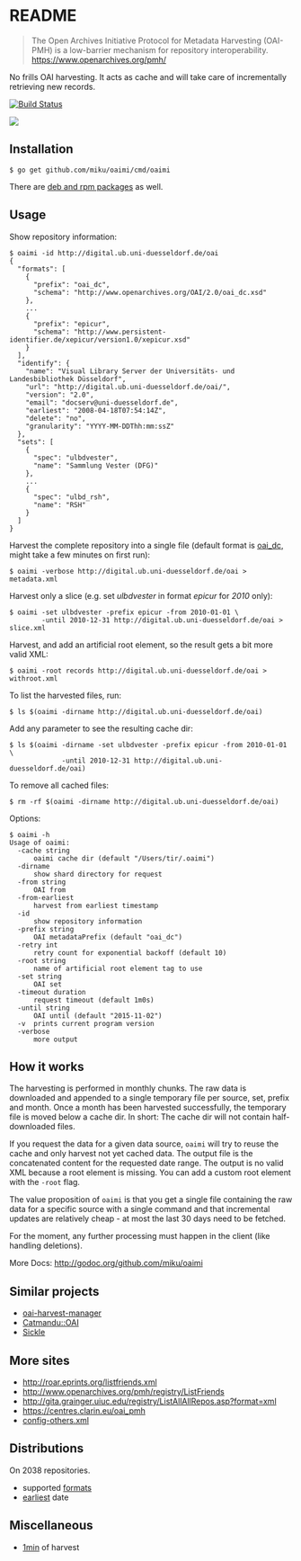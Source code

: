 README
======

> The Open Archives Initiative Protocol for Metadata Harvesting (OAI-PMH) is a low-barrier mechanism for repository interoperability. https://www.openarchives.org/pmh/

No frills OAI harvesting. It acts as cache and will take care of incrementally retrieving new records.

[![Build Status](https://travis-ci.org/miku/oaimi.svg?branch=master)](https://travis-ci.org/miku/oaimi)

![](https://github.com/miku/oaimi/blob/master/img/convergent_35855_sm.gif)

Installation
------------

    $ go get github.com/miku/oaimi/cmd/oaimi

There are [deb and rpm packages](https://github.com/miku/oaimi/releases) as well.

Usage
-----

Show repository information:

    $ oaimi -id http://digital.ub.uni-duesseldorf.de/oai
    {
      "formats": [
        {
          "prefix": "oai_dc",
          "schema": "http://www.openarchives.org/OAI/2.0/oai_dc.xsd"
        },
        ...
        {
          "prefix": "epicur",
          "schema": "http://www.persistent-identifier.de/xepicur/version1.0/xepicur.xsd"
        }
      ],
      "identify": {
        "name": "Visual Library Server der Universitäts- und Landesbibliothek Düsseldorf",
        "url": "http://digital.ub.uni-duesseldorf.de/oai/",
        "version": "2.0",
        "email": "docserv@uni-duesseldorf.de",
        "earliest": "2008-04-18T07:54:14Z",
        "delete": "no",
        "granularity": "YYYY-MM-DDThh:mm:ssZ"
      },
      "sets": [
        {
          "spec": "ulbdvester",
          "name": "Sammlung Vester (DFG)"
        },
        ...
        {
          "spec": "ulbd_rsh",
          "name": "RSH"
        }
      ]
    }

Harvest the complete repository into a single file (default format is [oai_dc](http://www.openarchives.org/OAI/2.0/oai_dc.xsd), might take a few minutes on first run):

    $ oaimi -verbose http://digital.ub.uni-duesseldorf.de/oai > metadata.xml

Harvest only a slice (e.g. set *ulbdvester* in format *epicur* for *2010* only):

    $ oaimi -set ulbdvester -prefix epicur -from 2010-01-01 \
            -until 2010-12-31 http://digital.ub.uni-duesseldorf.de/oai > slice.xml

Harvest, and add an artificial root element, so the result gets a bit more valid XML:

    $ oaimi -root records http://digital.ub.uni-duesseldorf.de/oai > withroot.xml

To list the harvested files, run:

    $ ls $(oaimi -dirname http://digital.ub.uni-duesseldorf.de/oai)

Add any parameter to see the resulting cache dir:

    $ ls $(oaimi -dirname -set ulbdvester -prefix epicur -from 2010-01-01 \
                 -until 2010-12-31 http://digital.ub.uni-duesseldorf.de/oai)

To remove all cached files:

    $ rm -rf $(oaimi -dirname http://digital.ub.uni-duesseldorf.de/oai)

Options:

    $ oaimi -h
    Usage of oaimi:
      -cache string
          oaimi cache dir (default "/Users/tir/.oaimi")
      -dirname
          show shard directory for request
      -from string
          OAI from
      -from-earliest
          harvest from earliest timestamp
      -id
          show repository information
      -prefix string
          OAI metadataPrefix (default "oai_dc")
      -retry int
          retry count for exponential backoff (default 10)
      -root string
          name of artificial root element tag to use
      -set string
          OAI set
      -timeout duration
          request timeout (default 1m0s)
      -until string
          OAI until (default "2015-11-02")
      -v  prints current program version
      -verbose
          more output

How it works
------------

The harvesting is performed in monthly chunks. The raw data is downloaded and
appended to a single temporary file per source, set, prefix and month. Once a
month has been harvested successfully, the temporary file is moved below a
cache dir. In short: The cache dir will not contain half-downloaded files.

If you request the data for a given data source, `oaimi` will try to reuse the
cache and only harvest not yet cached data. The output file is the
concatenated content for the requested date range. The output is no valid XML
because a root element is missing. You can add a custom root element with the
`-root` flag.

The value proposition of `oaimi` is that you get a single file containing the
raw data for a specific source with a single command and that incremental
updates are relatively cheap - at most the last 30 days need to be fetched.

For the moment, any further processing must happen in the client (like
handling deletions).

More Docs: http://godoc.org/github.com/miku/oaimi

Similar projects
----------------

* [oai-harvest-manager](https://github.com/TheLanguageArchive/oai-harvest-manager)
* [Catmandu::OAI](https://github.com/LibreCat/Catmandu-OAI)
* [Sickle](https://pypi.python.org/pypi/Sickle)

More sites
----------

* http://roar.eprints.org/listfriends.xml
* http://www.openarchives.org/pmh/registry/ListFriends
* http://gita.grainger.uiuc.edu/registry/ListAllAllRepos.asp?format=xml
* https://centres.clarin.eu/oai_pmh
* [config-others.xml](https://github.com/TheLanguageArchive/oai-harvest-manager/blob/a4ee9e72c0162a664e1b0ebd71b36b3f2f4eea71/src/main/resources/config-others.xml#L75)

Distributions
-------------

On 2038 repositories.

* supported [formats](https://gist.github.com/anonymous/92ec3e297963b98c0bc7)
* [earliest](https://gist.github.com/anonymous/37e01bb984f9ce6fd3ec) date

Miscellaneous
-------------

* [1min](https://asciinema.org/a/6pkf42xpx6mpcwzupffo0iz1d?autoplay=1) of harvest
